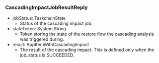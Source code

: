 ### CascadingImpactJobResultReply
- jobStatus: TaskchainState
  - Status of the cascading impact job.
- stateToken: System.String
  - Token storing the state of the restore flow the cascading analysis was triggered during.
- result: AppItemWithCascadingImpact
  - The result of the cascading impact. This is defined only when the
 job_status is SUCCEEDED.
